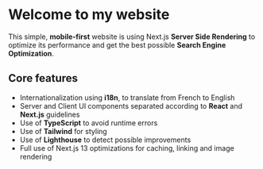 # Welcome to my website

This simple, **mobile-first** website is using Next.js **Server Side Rendering** to optimize its performance and get the best possible **Search Engine Optimization**.

## Core features

- Internationalization using **i18n**, to translate from French to English
- Server and Client UI components separated according to **React** and **Next.js** guidelines
- Use of **TypeScript** to avoid runtime errors
- Use of **Tailwind** for styling
- Use of **Lighthouse** to detect possible improvements
- Full use of Next.js 13 optimizations for caching, linking and image rendering
